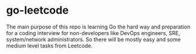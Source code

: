 # go-leetcode
The main purpose of this repo is learning Go the hard way and preparation for a coding interview for non-developers like DevOps engineers, SRE, system/network administrators. So there will be mostly easy and some medium level tasks from Leetcode.
